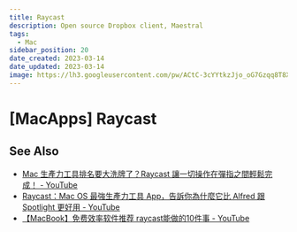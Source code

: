 ```yaml
---
title: Raycast
description: Open source Dropbox client, Maestral
tags:
  - Mac
sidebar_position: 20
date_created: 2023-03-14
date_updated: 2023-03-14
image: https://lh3.googleusercontent.com/pw/ACtC-3cYYtkzJjo_oG7Gzqq8T8XQm4V_qLE3wGWVKOahp6YT4lo-on60NJmjrkkatnizX1b-uID-MCM2ztsXH9z27cMRtql3PA5cpYZYbMfSPuM5Yh3MmqnjnnXYkTg6vtIiBL5SGAQRRAI9zEBIOoyP3tZpuA?authuser=0
---
```


# [MacApps] Raycast

## See Also

- [Mac 生產力工具排名要大洗牌了？Raycast 讓一切操作在彈指之間輕鬆完成！ - YouTube](https://www.youtube.com/watch?v=x6IcLAdUjSI)
- [Raycast：Mac OS 最強生產力工具 App，告訴你為什麼它比 Alfred 跟 Spotlight 更好用 - YouTube](https://www.youtube.com/watch?v=u3EgARQqrmo)
- [【MacBook】免费效率软件推荐 raycast能做的10件事 - YouTube](https://www.youtube.com/watch?v=vYswf2caodE)
